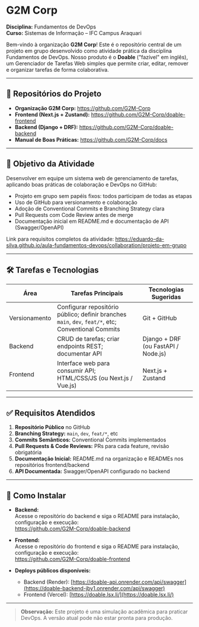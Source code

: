 # G2M Corp 

**Disciplina:** Fundamentos de DevOps  
**Curso:** Sistemas de Informação – IFC Campus Araquari

Bem-vindo à organização **G2M Corp**! Este é o repositório central de um projeto em grupo desenvolvido como atividade prática da disciplina Fundamentos de DevOps. Nosso produto é o **Doable** ("fazível" em inglês), um Gerenciador de Tarefas Web simples que permite criar, editar, remover e organizar tarefas de forma colaborativa.

---

## 📂 Repositórios do Projeto

- **Organização G2M Corp:** https://github.com/G2M-Corp  
- **Frontend (Next.js + Zustand):** https://github.com/G2M-Corp/doable-frontend  
- **Backend (Django + DRF):** https://github.com/G2M-Corp/doable-backend
- **Manual de Boas Práticas:** https://github.com/G2M-Corp/docs
---

## 🎯 Objetivo da Atividade

Desenvolver em equipe um sistema web de gerenciamento de tarefas, aplicando boas práticas de colaboração e DevOps no GitHub:

- Projeto em grupo sem papéis fixos: todos participam de todas as etapas
- Uso de GitHub para versionamento e colaboração
- Adoção de Conventional Commits e Branching Strategy clara
- Pull Requests com Code Review antes de merge
- Documentação inicial em README.md e documentação de API (Swagger/OpenAPI)

Link para requisitos completos da atividade: https://eduardo-da-silva.github.io/aula-fundamentos-devops/collaboration/projeto-em-grupo

---

## 🛠️ Tarefas e Tecnologias

| Área        | Tarefas Principais                                                    | Tecnologias Sugeridas                   |
|-------------|-----------------------------------------------------------------------|-----------------------------------------|
| Versionamento | Configurar repositório público; definir branches `main`, `dev`, `feat/*`, etc; Conventional Commits | Git + GitHub                            |
| Backend     | CRUD de tarefas; criar endpoints REST; documentar API                  | Django + DRF (ou FastAPI / Node.js)     |
| Frontend    | Interface web para consumir API; HTML/CSS/JS (ou Next.js / Vue.js)     | Next.js + Zustand                       |

---

## ✅ Requisitos Atendidos

1. **Repositório Público** no GitHub
2. **Branching Strategy:** `main`, `dev`, `feat/*`, etc
3. **Commits Semânticos:** Conventional Commits implementados
4. **Pull Requests & Code Reviews:** PRs para cada feature, revisão obrigatória
5. **Documentação Inicial:** README.md na organização e READMEs nos repositórios frontend/backend
6. **API Documentada:** Swagger/OpenAPI configurado no backend

---


## 💾 Como Instalar 

- **Backend:**  
  Acesse o repositório do backend e siga o README para instalação, configuração e execução:  
  https://github.com/G2M-Corp/doable-backend

- **Frontend:**  
  Acesse o repositório do frontend e siga o README para instalação, configuração e execução:  
  https://github.com/G2M-Corp/doable-frontend

- **Deploys públicos disponíveis:**
  - Backend (Render): [https://doable-api.onrender.com/api/swagger](https://doable-backend-jby1.onrender.com/api/swagger)
  - Frontend (Vercel): [https://doable.lsx.li/](https://doable.lsx.li/)


---

> **Observação:** Este projeto é uma simulação acadêmica para praticar DevOps. A versão atual pode não estar pronta para produção.
